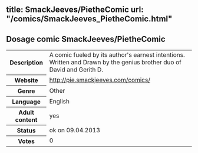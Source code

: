 title: SmackJeeves/PietheComic
url: "/comics/SmackJeeves_PietheComic.html"
---
Dosage comic SmackJeeves/PietheComic
-----------------------------------------

<table class="comicinfo">
<tr>
<th>Description</th><td>A comic fueled by its author's earnest intentions. Written and Drawn by the genius brother duo of David and Gerith D.</td>
</tr>
<tr>
<th>Website</th><td><a href="http://pie.smackjeeves.com/comics/">http://pie.smackjeeves.com/comics/</a></td>
</tr>
<tr>
<th>Genre</th><td>Other</td>
</tr>
<tr>
<th>Language</th><td>English</td>
</tr>
<tr>
<th>Adult content</th><td>yes</td>
</tr>
<tr>
<th>Status</th><td>ok on 09.04.2013</td>
</tr>
<tr>
<th>Votes</th><td>0</div></td>
</tr>
</table>
